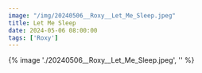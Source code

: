 ```yaml
---
image: "/img/20240506__Roxy__Let_Me_Sleep.jpeg"
title: Let Me Sleep 
date: 2024-05-06 08:00:00
tags: ['Roxy']
---
```

{% image './20240506__Roxy__Let_Me_Sleep.jpeg', '' %}